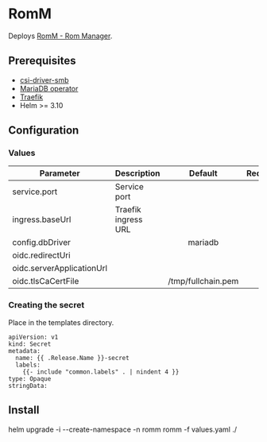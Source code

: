 # RomM

Deploys [RomM - Rom Manager](https://github.com/rommapp/romm).

## Prerequisites

- [csi-driver-smb](https://github.com/kubernetes-csi/csi-driver-smb)
- [MariaDB operator](https://github.com/mariadb-operator/mariadb-operator)
- [Traefik](https://doc.traefik.io/traefik/setup/kubernetes/)
- Helm >= 3.10

## Configuration

### Values
|Parameter                  |Description                |Default  |Required|
|---                        |---                        |:---:    |:---:|
|service.port               |Service port               |
|ingress.baseUrl            |Traefik ingress URL        |
|config.dbDriver            |                           |mariadb   |
|oidc.redirectUri           |
|oidc.serverApplicationUrl  |
|oidc.tlsCaCertFile         |                           |/tmp/fullchain.pem|

### Creating the secret
Place in the templates directory.

```
apiVersion: v1
kind: Secret
metadata:
  name: {{ .Release.Name }}-secret
  labels:
    {{- include "common.labels" . | nindent 4 }}
type: Opaque
stringData:
```

## Install

helm upgrade -i --create-namespace -n romm romm -f values.yaml ./